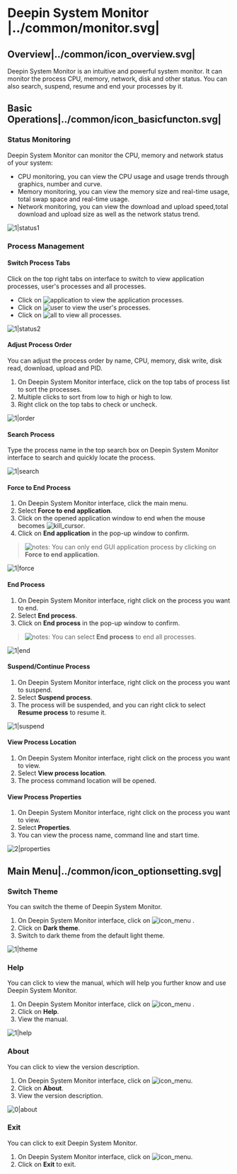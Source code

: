 # Deepin System Monitor |../common/monitor.svg|

## Overview|../common/icon_overview.svg|

Deepin System Monitor is an intuitive and powerful system monitor. It can monitor the process CPU, memory, network, disk and other status. You can also search, suspend, resume and end your processes by it.


## Basic Operations|../common/icon_basicfuncton.svg|

### Status Monitoring

Deepin System Monitor can monitor the CPU, memory and network status of your system:

- CPU monitoring, you can view the CPU usage and usage trends through graphics, number and curve.
- Memory monitoring, you can view the memory size and real-time usage, total swap space and real-time usage.
- Network monitoring, you can view the download and upload speed,total download and upload size as well as the network status trend.

![1|status1](png/status1.png)


### Process Management

#### Switch Process Tabs

Click on the top right tabs on interface to switch to view application processes, user's processes and all processes.

- Click on ![application](icon/application.png) to view the application processes.
- Click on ![user](icon/user.png) to view the user's processes.
- Click on ![all](icon/all.png) to view all processes.

![1|status2](png/status2.png)

#### Adjust Process Order

You can adjust the process order by name, CPU, memory, disk write, disk read, download, upload and PID.

1. On Deepin System Monitor interface, click on the top tabs of process list to sort the processes.
2. Multiple clicks to sort from low to high or high to low.
3. Right click on the top tabs to check or uncheck.

![1|order](png/order.png)


#### Search Process

Type the process name in the top search box on Deepin System Monitor interface to search and quickly locate the process.

![1|search](png/search.png)

#### Force to End Process

1. On Deepin System Monitor interface, click the main menu.
2. Select **Force to end application**.
3. Click on the opened application window to end when the mouse becomes ![kill_cursor](icon/kill_cursor.png).
4. Click on **End application** in the pop-up window to confirm.

> ![notes](icon/notes.svg): You can only end GUI application process by clicking on **Force to end application**.


![1|force](png/force.png)

#### End Process

1. On Deepin System Monitor interface, right click on the process you want to end.
2. Select **End process**.
3. Click on **End process** in the pop-up window to confirm.

> ![notes](icon/notes.svg): You can select **End process** to end all processes.

![1|end](png/end.png)


#### Suspend/Continue Process

1. On Deepin System Monitor interface, right click on the process you want to suspend.
2. Select **Suspend process**.
3. The process will be suspended, and you can right click to select **Resume process** to resume it.

![1|suspend](png/suspend.png)


#### View Process Location

1. On Deepin System Monitor interface, right click on the process you want to view.
2. Select **View process location**.
3. The process command location will be opened.


#### View Process Properties

1. On Deepin System Monitor interface, right click on the process you want to view.
2. Select **Properties**.
3. You can view the process name, command line and start time.

![2|properties](png/properties.png)


## Main Menu|../common/icon_optionsetting.svg|

### Switch Theme

You can switch the theme of Deepin System Monitor.

1. On Deepin System Monitor interface, click on ![icon_menu](icon/icon_menu.svg) .
2. Click on **Dark theme**.
3. Switch to dark theme from the default light theme.

![1|theme](png/theme.png)



### Help

You can click to view the manual, which will help you further know and use Deepin System Monitor.

1. On Deepin System Monitor interface, click on ![icon_menu](icon/icon_menu.svg) .
2. Click on **Help**.
3. View the manual.


![1|help](png/help.png)


### About

You can click to view the version description.

1. On Deepin System Monitor interface, click on ![icon_menu](icon/icon_menu.svg).
2. Click on **About**.
3. View the version description.

![0|about](png/about.png)


### Exit

You can click to exit Deepin System Monitor.

1. On Deepin System Monitor interface, click on ![icon_menu](icon/icon_menu.svg).
2. Click on **Exit** to exit.
